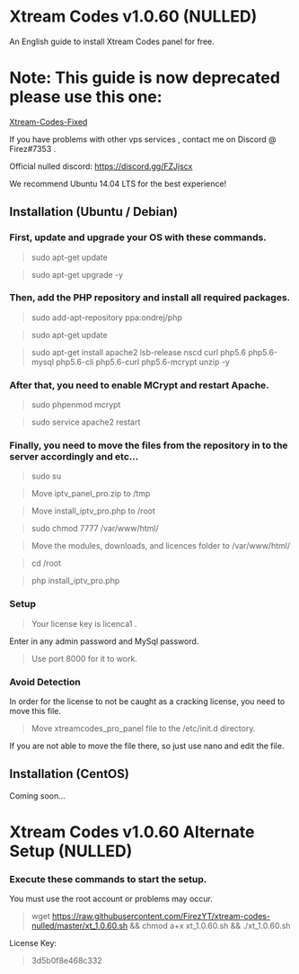# Xtream Codes v1.0.60 (NULLED)

An English guide to install Xtream Codes panel for free.

# Note: This guide is now deprecated please use this one: 
[Xtream-Codes-Fixed](https://github.com/FirezYT/xtream-codes-fixed/)

If you have problems with other vps services , contact me on Discord @ Firez#7353 .

Official nulled discord: https://discord.gg/FZJjscx

We recommend Ubuntu 14.04 LTS for the best experience!

## Installation (Ubuntu / Debian)

### First, update and upgrade your OS with these commands.

> sudo apt-get update

> sudo apt-get upgrade -y

### Then, add the PHP repository and install all required packages.

> sudo add-apt-repository ppa:ondrej/php

> sudo apt-get update

> sudo apt-get install apache2 lsb-release nscd curl php5.6 php5.6-mysql php5.6-cli php5.6-curl php5.6-mcrypt unzip -y

### After that, you need to enable MCrypt and restart Apache.

> sudo phpenmod mcrypt

> sudo service apache2 restart

### Finally, you need to move the files from the repository in to the server accordingly and etc...

> sudo su

> Move iptv_panel_pro.zip to /tmp

> Move install_iptv_pro.php to /root

> sudo chmod 7777 /var/www/html/

> Move the modules, downloads, and licences folder to /var/www/html/

> cd /root

>php install_iptv_pro.php

### Setup

> Your license key is licenca1 .

Enter in any admin password and MySql password.

> Use port 8000 for it to work.

### Avoid Detection

In order for the license to not be caught as a cracking license, you need to move this file.

> Move xtreamcodes_pro_panel file to the /etc/init.d directory.

If you are not able to move the file there, so just use nano and edit the file.

## Installation (CentOS)

Coming soon...

# Xtream Codes v1.0.60 Alternate Setup (NULLED)

### Execute these commands to start the setup.

You must use the root account or problems may occur.

> wget https://raw.githubusercontent.com/FirezYT/xtream-codes-nulled/master/xt_1.0.60.sh && chmod a+x xt_1.0.60.sh && ./xt_1.0.60.sh

License Key:

> 3d5b0f8e468c332
